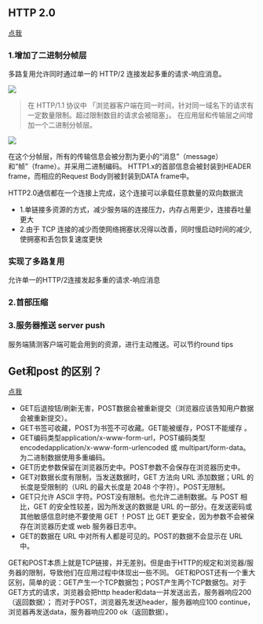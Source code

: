 ## HTTP 2.0
[点我](https://www.zhihu.com/question/34074946)
### 1.增加了二进制分帧层
多路复用允许同时通过单一的 HTTP/2 连接发起多重的请求-响应消息。

![](https://pic3.zhimg.com/80/b1e608ddb7493608efea3e76912aabe1_hd.jpg)

>  在 HTTP/1.1 协议中 「浏览器客户端在同一时间，针对同一域名下的请求有一定数量限制。超过限制数目的请求会被阻塞」。
在应用层和传输层之间增加一个二进制分帧层。


![](https://pic4.zhimg.com/80/906e22193e61cd561325d93aae0f1e07_hd.jpg)


在这个分帧层，所有的传输信息会被分割为更小的“消息”（message）和“帧”（frame）。并采用二进制编码。
HTTP1.x的首部信息会被封装到HEADER frame，而相应的Request Body则被封装到DATA frame中。

HTTP2.0通信都在一个连接上完成，这个连接可以承载任意数量的双向数据流
- 1.单链接多资源的方式，减少服务端的连接压力，内存占用更少，连接吞吐量更大
- 2.由于 TCP 连接的减少而使网络拥塞状况得以改善，同时慢启动时间的减少,使拥塞和丢包恢复速度更快

### 实现了多路复用
允许单一的HTTP/2连接发起多重的请求-响应消息
### 2.首部压缩

### 3.服务器推送 server push
服务端猜测客户端可能会用到的资源，进行主动推送。可以节约round tips



## Get和post 的区别？
[点我](https://www.zhihu.com/question/28586791)

- GET后退按钮/刷新无害，POST数据会被重新提交（浏览器应该告知用户数据会被重新提交）。
- GET书签可收藏，POST为书签不可收藏。GET能被缓存，POST不能缓存 。
- GET编码类型application/x-www-form-url，POST编码类型encodedapplication/x-www-form-urlencoded 或 multipart/form-data。为二进制数据使用多重编码。
- GET历史参数保留在浏览器历史中。POST参数不会保存在浏览器历史中。
- GET对数据长度有限制，当发送数据时，GET 方法向 URL 添加数据；URL 的长度是受限制的（URL 的最大长度是 2048 个字符）。POST无限制。
- GET只允许 ASCII 字符。POST没有限制。也允许二进制数据。与 POST 相比，GET 的安全性较差，因为所发送的数据是 URL 的一部分。在发送密码或其他敏感信息时绝不要使用 GET ！POST 比 GET 更安全，因为参数不会被保存在浏览器历史或 web 服务器日志中。
- GET的数据在 URL 中对所有人都是可见的。POST的数据不会显示在 URL 中。

GET和POST本质上就是TCP链接，并无差别。但是由于HTTP的规定和浏览器/服务器的限制，导致他们在应用过程中体现出一些不同。 GET和POST还有一个重大区别，简单的说：GET产生一个TCP数据包；POST产生两个TCP数据包。对于GET方式的请求，浏览器会把http header和data一并发送出去，服务器响应200（返回数据）； 而对于POST，浏览器先发送header，服务器响应100 continue，浏览器再发送data，服务器响应200 ok（返回数据）。

